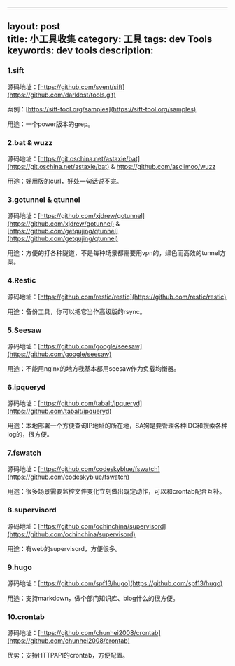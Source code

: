 

---
layout: post  
title: 小工具收集
category:  工具
tags: dev Tools	
keywords: dev tools 
description:   
---

### 1.sift
源码地址：[https://github.com/svent/sift](https://github.com/darklost/tools.git)


案例：[https://sift-tool.org/samples](https://sift-tool.org/samples)

用途：一个power版本的grep。

### 2.bat & wuzz

源码地址：[https://git.oschina.net/astaxie/bat](https://git.oschina.net/astaxie/bat) & https://github.com/asciimoo/wuzz

用途：好用版的curl，好处一句话说不完。

### 3.gotunnel & qtunnel
源码地址：[https://github.com/xjdrew/gotunnel](https://github.com/xjdrew/gotunnel) & [https://github.com/getqujing/qtunnel](https://github.com/getqujing/qtunnel)

用途：方便的打各种隧道，不是每种场景都需要用vpn的，绿色而高效的tunnel方案。

### 4.Restic

源码地址：[https://github.com/restic/restic](https://github.com/restic/restic)

用途：备份工具，你可以把它当作高级版的rsync。

### 5.Seesaw

源码地址：[https://github.com/google/seesaw](https://github.com/google/seesaw)

用途：不能用nginx的地方我基本都用seesaw作为负载均衡器。

### 6.ipqueryd

源码地址：[https://github.com/tabalt/ipqueryd](https://github.com/tabalt/ipqueryd)

用途：本地部署一个方便查询IP地址的所在地，SA狗是要管理各种IDC和搜索各种log的，很方便。

### 7.fswatch

源码地址：[https://github.com/codeskyblue/fswatch](https://github.com/codeskyblue/fswatch)

用途：很多场景需要监控文件变化立刻做出既定动作，可以和crontab配合互补。

### 8.supervisord

源码地址：[https://github.com/ochinchina/supervisord](https://github.com/ochinchina/supervisord)

用途：有web的supervisord，方便很多。

### 9.hugo

源码地址：[https://github.com/spf13/hugo](https://github.com/spf13/hugo)

用途：支持markdown，做个部门知识库、blog什么的很方便。

### 10.crontab

源码地址：[https://github.com/chunhei2008/crontab](https://github.com/chunhei2008/crontab)

优势：支持HTTPAPI的crontab，方便配置。